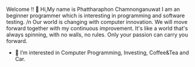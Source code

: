 Welcome !!
👋 Hi,My name is Phattharaphon Chamnonganuwat
  I am an beginner programmer which is interesting in programming and software testing. /n
  Our world is changing with computer innovation. 
  We will move forward together with my continuous improvement. 
  It's like a world that's always spinning, with no walls, no rules.
  Only your passion can carry you forward.
- 👀 I’m interested in Computer Programming, Investing, Coffee&Tea and Car.


<!---
JOMDIESEL/JOMDIESEL is a ✨ special ✨ repository because its `README.md` (this file) appears on your GitHub profile.
You can click the Preview link to take a look at your changes.
--->
